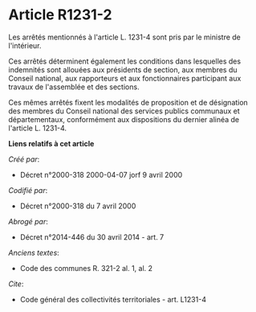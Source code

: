 # Article R1231-2

Les arrêtés mentionnés à l'article L. 1231-4 sont pris par le ministre de l'intérieur. 

Ces arrêtés déterminent également les conditions dans lesquelles des indemnités sont allouées aux présidents de section, aux
membres du Conseil national, aux rapporteurs et aux fonctionnaires participant aux travaux de l'assemblée et des sections. 

Ces mêmes arrêtés fixent les modalités de proposition et de désignation des membres du Conseil national des services publics
communaux et départementaux, conformément aux dispositions du dernier alinéa de l'article L. 1231-4.

**Liens relatifs à cet article**

_Créé par_:

  - Décret n°2000-318 2000-04-07 jorf 9 avril 2000

_Codifié par_:

  - Décret n°2000-318 du 7 avril 2000

_Abrogé par_:

  - Décret n°2014-446 du 30 avril 2014 - art. 7

_Anciens textes_:

  - Code des communes R. 321-2 al. 1, al. 2

_Cite_:

  - Code général des collectivités territoriales - art. L1231-4

